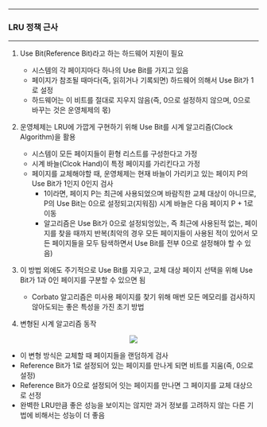 -----
### LRU 정책 근사
-----
1. Use Bit(Reference Bit)라고 하는 하드웨어 지원이 필요
   - 시스템의 각 페이지마다 하나의 Use Bit를 가지고 있음
   - 페이지가 참조될 때마다(즉, 읽히거나 기록되면) 하드웨어 의해서 Use Bit가 1로 설정
   - 하드웨어는 이 비트를 절대로 지우지 않음(즉, 0으로 설정하지 않으며, 0으로 바꾸는 것은 운영체제의 몫)

2. 운영체제는 LRU에 가깝게 구현하기 위해 Use Bit를 시계 알고리즘(Clock Algorithm)을 활용
   - 시스템이 모든 페이지들이 환형 리스트를 구성한다고 가정
   - 시계 바늘(Clcok Hand)이 특정 페이지를 가리킨다고 가정
   - 페이지를 교체해야할 때, 운영체제는 현재 바늘이 가리키고 있는 페이지 P의 Use Bit가 1인지 0인지 검사
     + 1이라면, 페이지 P는 최근에 사용되었으며 바람직한 교체 대상이 아니므로, P의 Use Bit는 0으로 설정되고(지워짐) 시계 바늘은 다음 페이지 P + 1로 이동
     + 알고리즘은 Use Bit가 0으로 설정되엉있는, 즉 최근에 사용된적 없는, 페이지를 찾을 때까지 반복(최악의 경우 모든 페이지들이 사용된 적이 있어서 모든 페이지들을 모두 탐색하면서 Use Bit를 전부 0으로 설정해야 할 수 있음)

3. 이 방법 외에도 주기적으로 Use Bit를 지우고, 교체 대상 페이지 선택을 위해 Use Bit가 1과 0인 페이지를 구분할 수 있으면 됨
   - Corbato 알고리즘은 미사용 페이지를 찾기 위해 매번 모든 메모리를 검사하지 않아도되는 좋은 특성을 가진 초기 방법

4. 변형된 시계 알고리즘 동작
<div align="center">
<img src="https://github.com/user-attachments/assets/b3401879-c99d-4e88-a918-0c515b405713">
</div>

   - 이 변형 방식은 교체할 때 페이지들을 랜덤하게 검사
   - Reference Bit가 1로 설정되어 있는 페이지를 만나게 되면 비트를 지움(즉, 0으로 설정)
   - Reference Bit가 0으로 설정되어 잇는 페이지를 만나면 그 페이지를 교체 대상으로 선정
   - 완벽한 LRU만큼 좋은 성능을 보이지는 않지만 과거 정보를 고려하지 않는 다른 기법에 비해서는 성능이 더 좋음
